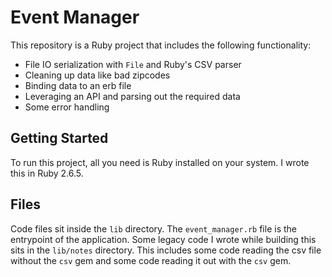 # Event Manager

This repository is a Ruby project that includes the following functionality:

* File IO serialization with `File` and Ruby's CSV parser
* Cleaning up data like bad zipcodes
* Binding data to an erb file
* Leveraging an API and parsing out the required data
* Some error handling

## Getting Started

To run this project, all you need is Ruby installed on your system. I wrote this in Ruby 2.6.5.

## Files

Code files sit inside the `lib` directory. The `event_manager.rb` file is the entrypoint of the application. Some legacy code I wrote while building this sits in the `lib/notes` directory. This includes some code reading the csv file without the `csv` gem and some code reading it out with the `csv` gem.